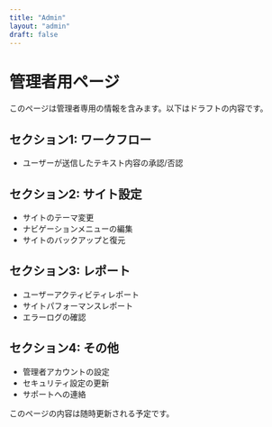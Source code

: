 ```yaml
---
title: "Admin"
layout: "admin" 
draft: false
---
```

# 管理者用ページ

このページは管理者専用の情報を含みます。以下はドラフトの内容です。

## セクション1: ワークフロー
- ユーザーが送信したテキスト内容の承認/否認

## セクション2: サイト設定
- サイトのテーマ変更
- ナビゲーションメニューの編集
- サイトのバックアップと復元

## セクション3: レポート
- ユーザーアクティビティレポート
- サイトパフォーマンスレポート
- エラーログの確認

## セクション4: その他
- 管理者アカウントの設定
- セキュリティ設定の更新
- サポートへの連絡

このページの内容は随時更新される予定です。